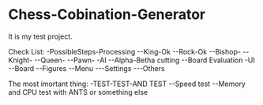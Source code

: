# Chess-Cobination-Generator

It is my test project.

Check List:
-PossibleSteps-Processing
--King-Ok
--Rock-Ok
--Bishop-
--Knight-
--Queen-
--Pawn-
-AI
--Alpha-Betha cutting
--Board Evaluation
-UI
--Board
--Figures
--Menu
---Settings
---Others


The most imortant thing:
-TEST-TEST-AND TEST
--Speed test
--Memory and CPU test with ANTS or something else
